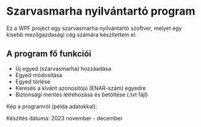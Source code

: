 # Szarvasmarha nyilvántartó program

Ez a WPF project egy szarvasmarha nyilvántartó szoftver, melyet egy kisebb mezőgazdasági cég számára készítettem el.

## A program fő funkciói
  - Új egyed (szarvasmarha) hozzáadása
  - Egyed módosítása
  - Egyed törlése
  - Keresés a kívánt azonosítójú (ENAR-szám) egyedre
  - Biztonsági mentés létrehozása és betöltése (.txt fájl)

Kép a programról (példa adatokkal):


Készítés dátuma: 2023 november - december
